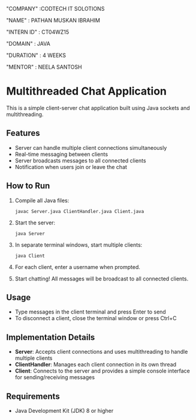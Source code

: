 "COMPANY" :CODTECH IT SOLOTIONS

"NAME" : PATHAN MUSKAN IBRAHIM

"INTERN ID" : CT04WZ15

"DOMAIN" : JAVA

"DURATION" : 4 WEEKS

"MENTOR" : NEELA SANTOSH

# Multithreaded Chat Application

This is a simple client-server chat application built using Java sockets and multithreading.

## Features

- Server can handle multiple client connections simultaneously
- Real-time messaging between clients
- Server broadcasts messages to all connected clients
- Notification when users join or leave the chat

## How to Run

1. Compile all Java files:
   ```
   javac Server.java ClientHandler.java Client.java
   ```

2. Start the server:
   ```
   java Server
   ```

3. In separate terminal windows, start multiple clients:
   ```
   java Client
   ```

4. For each client, enter a username when prompted.

5. Start chatting! All messages will be broadcast to all connected clients.

## Usage

- Type messages in the client terminal and press Enter to send
- To disconnect a client, close the terminal window or press Ctrl+C

## Implementation Details

- **Server**: Accepts client connections and uses multithreading to handle multiple clients
- **ClientHandler**: Manages each client connection in its own thread
- **Client**: Connects to the server and provides a simple console interface for sending/receiving messages

## Requirements

- Java Development Kit (JDK) 8 or higher 
